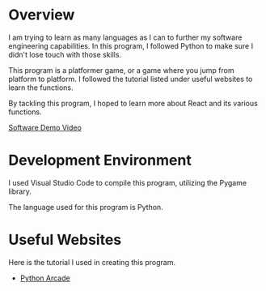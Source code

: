 # Overview

I am trying to learn as many languages as I can to further my software engineering capabilities.
In this program, I followed Python to make sure I didn't lose touch with those skills.

This program is a platformer game, or a game where you jump from platform to platform.
I followed the tutorial listed under useful websites to learn the functions.

By tackling this program, I hoped to learn more about React and its various functions.

[Software Demo Video](https://youtu.be/qqDZie08dEQ)

# Development Environment

I used Visual Studio Code to compile this program, utilizing the Pygame library.

The language used for this program is Python.

# Useful Websites

Here is the tutorial I used in creating this program.
* [Python Arcade](https://api.arcade.academy/en/latest/examples/platform_tutorial/index.html)
